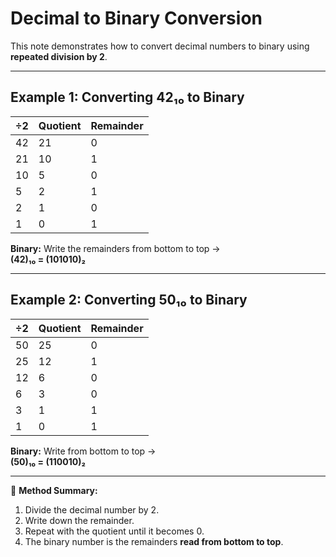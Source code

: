 # Decimal to Binary Conversion

This note demonstrates how to convert decimal numbers to binary using **repeated division by 2**.

---

## Example 1: Converting 42₁₀ to Binary

| ÷2 | Quotient | Remainder |
|----|-----------|------------|
| 42 | 21 | 0 |
| 21 | 10 | 1 |
| 10 | 5  | 0 |
| 5  | 2  | 1 |
| 2  | 1  | 0 |
| 1  | 0  | 1 |

**Binary:** Write the remainders from bottom to top →  
**(42)₁₀ = (101010)₂**

---

## Example 2: Converting 50₁₀ to Binary

| ÷2 | Quotient | Remainder |
|----|-----------|------------|
| 50 | 25 | 0 |
| 25 | 12 | 1 |
| 12 | 6  | 0 |
| 6  | 3  | 0 |
| 3  | 1  | 1 |
| 1  | 0  | 1 |

**Binary:** Write from bottom to top →  
**(50)₁₀ = (110010)₂**

---

📘 **Method Summary:**  
1. Divide the decimal number by 2.  
2. Write down the remainder.  
3. Repeat with the quotient until it becomes 0.  
4. The binary number is the remainders **read from bottom to top**.